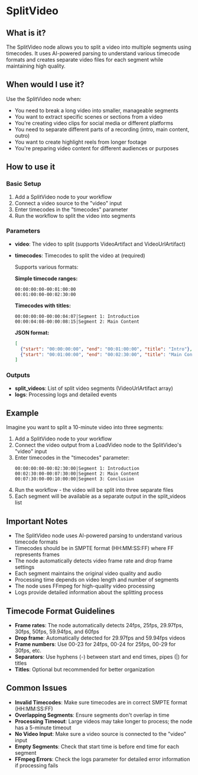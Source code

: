# SplitVideo

## What is it?

The SplitVideo node allows you to split a video into multiple segments using timecodes. It uses AI-powered parsing to understand various timecode formats and creates separate video files for each segment while maintaining high quality.

## When would I use it?

Use the SplitVideo node when:

- You need to break a long video into smaller, manageable segments
- You want to extract specific scenes or sections from a video
- You're creating video clips for social media or different platforms
- You need to separate different parts of a recording (intro, main content, outro)
- You want to create highlight reels from longer footage
- You're preparing video content for different audiences or purposes

## How to use it

### Basic Setup

1. Add a SplitVideo node to your workflow
1. Connect a video source to the "video" input
1. Enter timecodes in the "timecodes" parameter
1. Run the workflow to split the video into segments

### Parameters

- **video**: The video to split (supports VideoArtifact and VideoUrlArtifact)

- **timecodes**: Timecodes to split the video at (required)

    Supports various formats:
    
    **Simple timecode ranges:**
    ```
    00:00:00:00-00:01:00:00
    00:01:00:00-00:02:30:00
    ```
    
    **Timecodes with titles:**
    ```
    00:00:00:00-00:00:04:07|Segment 1: Introduction
    00:00:04:08-00:00:08:15|Segment 2: Main Content
    ```
    
    **JSON format:**
    ```json
    [
      {"start": "00:00:00:00", "end": "00:01:00:00", "title": "Intro"},
      {"start": "00:01:00:00", "end": "00:02:30:00", "title": "Main Content"}
    ]
    ```

### Outputs

- **split_videos**: List of split video segments (VideoUrlArtifact array)
- **logs**: Processing logs and detailed events

## Example

Imagine you want to split a 10-minute video into three segments:

1. Add a SplitVideo node to your workflow
1. Connect the video output from a LoadVideo node to the SplitVideo's "video" input
1. Enter timecodes in the "timecodes" parameter:
   ```
   00:00:00:00-00:02:30:00|Segment 1: Introduction
   00:02:30:00-00:07:30:00|Segment 2: Main Content
   00:07:30:00-00:10:00:00|Segment 3: Conclusion
   ```
1. Run the workflow - the video will be split into three separate files
1. Each segment will be available as a separate output in the split_videos list

## Important Notes

- The SplitVideo node uses AI-powered parsing to understand various timecode formats
- Timecodes should be in SMPTE format (HH:MM:SS:FF) where FF represents frames
- The node automatically detects video frame rate and drop frame settings
- Each segment maintains the original video quality and audio
- Processing time depends on video length and number of segments
- The node uses FFmpeg for high-quality video processing
- Logs provide detailed information about the splitting process

## Timecode Format Guidelines

- **Frame rates**: The node automatically detects 24fps, 25fps, 29.97fps, 30fps, 50fps, 59.94fps, and 60fps
- **Drop frame**: Automatically detected for 29.97fps and 59.94fps videos
- **Frame numbers**: Use 00-23 for 24fps, 00-24 for 25fps, 00-29 for 30fps, etc.
- **Separators**: Use hyphens (-) between start and end times, pipes (|) for titles
- **Titles**: Optional but recommended for better organization

## Common Issues

- **Invalid Timecodes**: Make sure timecodes are in correct SMPTE format (HH:MM:SS:FF)
- **Overlapping Segments**: Ensure segments don't overlap in time
- **Processing Timeout**: Large videos may take longer to process; the node has a 5-minute timeout
- **No Video Input**: Make sure a video source is connected to the "video" input
- **Empty Segments**: Check that start time is before end time for each segment
- **FFmpeg Errors**: Check the logs parameter for detailed error information if processing fails
